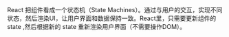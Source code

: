 React 把组件看成一个状态机（State Machines）。通过与用户的交互，实现不同状态，然后渲染UI，让用户界面和数据保持一致。React里，只需要更新组件的 state ,然后根据新的 state 重新渲染用户界面（不需要操作DOM）。



